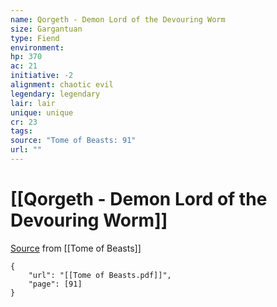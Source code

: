 ```yaml
---
name: Qorgeth - Demon Lord of the Devouring Worm
size: Gargantuan
type: Fiend
environment: 
hp: 370
ac: 21
initiative: -2
alignment: chaotic evil
legendary: legendary
lair: lair
unique: unique
cr: 23
tags: 
source: "Tome of Beasts: 91"
url: ""
---
```

# [[Qorgeth - Demon Lord of the Devouring Worm]]

[Source](zotero://open-pdf/library/items/ULEQWHJM?page=91) from [[Tome of Beasts]]

```pdf
{
	"url": "[[Tome of Beasts.pdf]]",
	"page": [91]
}
```

